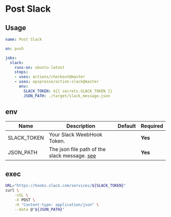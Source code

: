 # Post Slack

## Usage

```yaml
name: Post Slack

on: push

jobs:
  slack:
    runs-on: ubuntu-latest
    steps:
    - uses: actions/checkout@master
    - uses: opspresso/action-slack@master
      env:
        SLACK_TOKEN: ${{ secrets.SLACK_TOKEN }}
        JSON_PATH: ./target/slack_message.json
```

## env

Name | Description | Default | Required
---- | ----------- | ------- | --------
SLACK_TOKEN | Your Slack WeebHook Token. | | **Yes**
JSON_PATH | The json file path of the slack message. [see](https://api.slack.com/incoming-webhooks) | | **Yes**

## exec

```bash
URL="https://hooks.slack.com/services/${SLACK_TOKEN}"
curl \
    -sSL \
    -X POST \
    -H "Content-type: application/json" \
    --data @"${JSON_PATH}"
```

